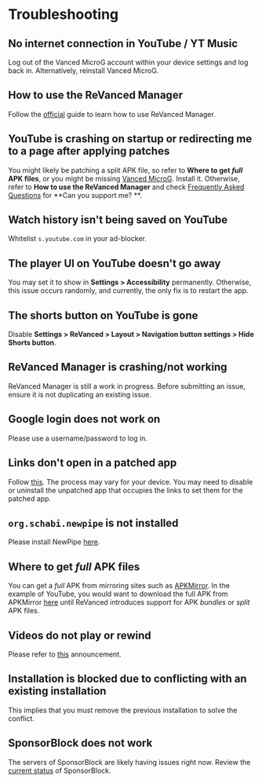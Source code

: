 # **Troubleshooting**

## No internet connection in YouTube / YT Music

Log out of the Vanced MicroG account within your device settings and log back in. Alternatively, reinstall Vanced MicroG.

## How to use the ReVanced Manager

Follow the [official](https://github.com/revanced/revanced-manager/tree/main/docs) guide to learn how to use ReVanced Manager.

## YouTube is crashing on startup or redirecting me to a page after applying patches

You might likely be patching a split APK file, so refer to **Where to get _full_ APK files**, or you might be missing [Vanced MicroG](https://github.com/TeamVanced/VancedMicroG/releases). Install it. Otherwise, refer to **How to use the ReVanced Manager** and check [Frequently Asked Questions](https://www.reddit.com/r/revancedapp/wiki/help/questions/) for **Can you support me?
**.

## Watch history isn't being saved on YouTube

Whitelist `s.youtube.com` in your ad-blocker.

## The player UI on YouTube doesn't go away

You may set it to show in **Settings > Accessibility** permanently. Otherwise, this issue occurs randomly, and currently, the only fix is to restart the app.

## The shorts button on YouTube is gone

Disable **Settings > ReVanced > Layout > Navigation button settings > Hide Shorts button**.

## ReVanced Manager is crashing/not working

ReVanced Manager is still a work in progress. Before submitting an issue, ensure it is not duplicating an existing issue.

## Google login does not work on

Please use a username/password to log in.

## Links don't open in a patched app

Follow [this](https://support.google.com/pixelphone/answer/6271667). The process may vary for your device. You may need to disable or uninstall the unpatched app that occupies the links to set them for the patched app.

## `org.schabi.newpipe` is not installed
Please install NewPipe [here](https://newpipe.net/#download).

## Where to get _full_ APK files

You can get a _full_ APK from mirroring sites such as [APKMirror](https://www.apkmirror.com/). In the example of YouTube, you would want to download the full APK from APKMirror [here](https://www.apkmirror.com/apk/google-inc/youtube//) until ReVanced introduces support for APK _bundles_ or _split_ APK files.

## Videos do not play or rewind

Please refer to [this](https://discordapp.com/channels/952946952348270622/954833032114733086/1085179089708654652) announcement.

## Installation is blocked due to conflicting with an existing installation

This implies that you must remove the previous installation to solve the conflict.

## SponsorBlock does not work

The servers of SponsorBlock are likely having issues right now. Review the [current status](https://status.sponsor.ajay.app/) of SponsorBlock.

